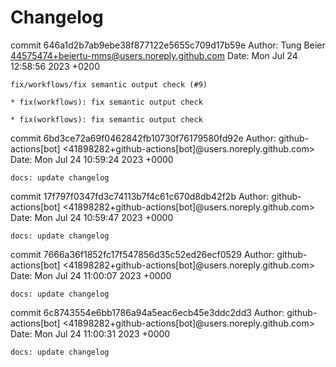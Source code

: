 # Changelog













































commit 646a1d2b7ab9ebe38f877122e5655c709d17b59e
Author: Tung Beier <44575474+beiertu-mms@users.noreply.github.com>
Date:   Mon Jul 24 12:58:56 2023 +0200

    fix/workflows/fix semantic output check (#9)
    
    * fix(workflows): fix semantic output check
    
    * fix(workflows): fix semantic output check

commit 6bd3ce72a69f0462842fb10730f76179580fd92e
Author: github-actions[bot] <41898282+github-actions[bot]@users.noreply.github.com>
Date:   Mon Jul 24 10:59:24 2023 +0000

    docs: update changelog

commit 17f797f0347fd3c74113b7f4c61c670d8db42f2b
Author: github-actions[bot] <41898282+github-actions[bot]@users.noreply.github.com>
Date:   Mon Jul 24 10:59:47 2023 +0000

    docs: update changelog

commit 7666a36f1852fc17f547856d35c52ed26ecf0529
Author: github-actions[bot] <41898282+github-actions[bot]@users.noreply.github.com>
Date:   Mon Jul 24 11:00:07 2023 +0000

    docs: update changelog

commit 6c8743554e6bb1786a94a5eac6ecb45e3ddc2dd3
Author: github-actions[bot] <41898282+github-actions[bot]@users.noreply.github.com>
Date:   Mon Jul 24 11:00:31 2023 +0000

    docs: update changelog
